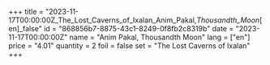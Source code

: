 +++
title = "2023-11-17T00:00:00Z_The_Lost_Caverns_of_Ixalan_Anim_Pakal,_Thousandth_Moon_[en]_false"
id = "868856b7-8875-43c1-8249-0f8fb2c8319b"
date = "2023-11-17T00:00:00Z"
name = "Anim Pakal, Thousandth Moon"
lang = ["en"]
price = "4.01"
quantity = 2
foil = false
set = "The Lost Caverns of Ixalan"
+++
